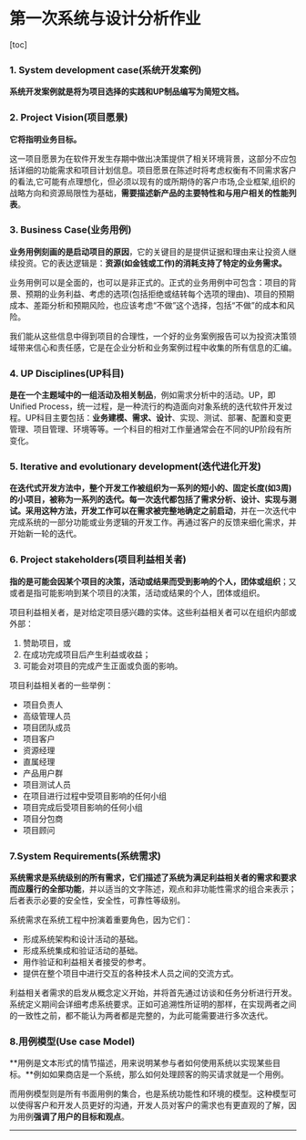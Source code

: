 
# 第一次系统与设计分析作业

[toc]

### 1. System development case(系统开发案例)

**系统开发案例就是将为项目选择的实践和UP制品编写为简短文档。**

### 2. Project Vision(项目愿景)

**它将指明业务目标。**

这一项目愿景为在软件开发生存期中做出决策提供了相关环境背景，这部分不应包括详细的功能需求和项目计划信息。项目愿景在陈述时将考虑权衡有不同需求客户的看法,它可能有点理想化，但必须以现有的或所期侍的客户市场,企业框架,组织的战略方向和资源局限性为基础，**需要描述新产品的主要特性和与用户相关的性能列表**。

### 3. Business Case(业务用例)

**业务用例刻画的是启动项目的原因**，它的关键目的是提供证据和理由来让投资人继续投资。它的表达逻辑是：**资源(如金钱或工作)的消耗支持了特定的业务需求。**

业务用例可以是全面的，也可以是非正式的。正式的业务用例中可包含：项目的背景、预期的业务利益、考虑的选项(包括拒绝或结转每个选项的理由)、项目的预期成本、差距分析和预期风险，也应该考虑“不做”这个选择，包括“不做”的成本和风险。

我们能从这些信息中得到项目的合理性，一个好的业务案例报告可以为投资决策领域带来信心和责任感，它是在企业分析和业务案例过程中收集的所有信息的汇编。

### 4. UP Disciplines(UP科目)

**是在一个主题域中的一组活动及相关制品**，例如需求分析中的活动。UP，即Unified Process，统一过程，是一种流行的构造面向对象系统的迭代软件开发过程。UP科目主要包括：**业务建模、需求、设计**、实现、测试、部署、配置和变更管理、项目管理、环境等等。一个科目的相对工作量通常会在不同的UP阶段有所变化。

### 5. Iterative and evolutionary development(迭代进化开发)

**在迭代式开发方法中，整个开发工作被组织为一系列的短小的、固定长度(如3周)的小项目，被称为一系列的迭代。每一次迭代都包括了需求分析、设计、实现与测试。采用这种方法，开发工作可以在需求被完整地确定之前启动**，并在一次迭代中完成系统的一部分功能或业务逻辑的开发工作。再通过客户的反馈来细化需求，并开始新一轮的迭代。

### 6. Project stakeholders(项目利益相关者)

**指的是可能会因某个项目的决策，活动或结果而受到影响的个人，团体或组织**；又或者是指可能影响到某个项目的决策，活动或结果的个人，团体或组织。

项目利益相关者，是对给定项目感兴趣的实体。这些利益相关者可以在组织内部或外部：
1. 赞助项目，或
2. 在成功完成项目后产生利益或收益；
3. 可能会对项目的完成产生正面或负面的影响。

项目利益相关者的一些举例：
   - 项目负责人
   - 高级管理人员
   - 项目团队成员
   - 项目客户
   - 资源经理
   - 直属经理
   - 产品用户群
   - 项目测试人员
   - 在项目进行过程中受项目影响的任何小组
   - 项目完成后受项目影响的任何小组
   - 项目分包商
   - 项目顾问

### 7.System Requirements(系统需求)

**系统需求是系统级别的所有需求，它们描述了系统为满足利益相关者的需求和要求而应履行的全部功能**，并以适当的文字陈述，观点和非功能性需求的组合来表示；后者表示必要的安全性，安全性，可靠性等级别。

系统需求在系统工程中扮演着重要角色，因为它们：
   - 形成系统架构和设计活动的基础。
   - 形成系统集成和验证活动的基础。
   - 用作验证和利益相关者接受的参考。
   - 提供在整个项目中进行交互的各种技术人员之间的交流方式。

利益相关者需求的启发从概念定义开始，并将首先通过访谈和任务分析进行开发。系统定义期间会详细考虑系统要求。正如可追溯性所证明的那样，在实现两者之间的一致性之前，都不能认为两者都是完整的，为此可能需要进行多次迭代。

### 8.用例模型(Use case Model)

**用例是文本形式的情节描述，用来说明某参与者如何使用系统以实现某些目标。**例如如果商店是一个系统，那么如何处理顾客的购买请求就是一个用例。

而用例模型则是所有书面用例的集合，也是系统功能性和环境的模型。这种模型可以使得客户和开发人员更好的沟通，开发人员对客户的需求也有更直观的了解，因为用例**强调了用户的目标和观点**。

------